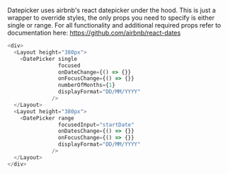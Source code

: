 Datepicker uses airbnb's react datepicker under the hood. This is just a wrapper to override styles, the only props you need to specify is either single or range. For all functionality and additional required props refer to documentation here: <https://github.com/airbnb/react-dates>

```js
<div>
  <Layout height="380px">
    <DatePicker single
                focused
                onDateChange={() => {}}
                onFocusChange={() => {}}
                numberOfMonths={1}
                displayFormat="DD/MM/YYYY"
              />
  </Layout>
  <Layout height="380px">
    <DatePicker range
                focusedInput="startDate"
                onDatesChange={() => {}}
                onFocusChange={() => {}}
                displayFormat="DD/MM/YYYY"
              />
  </Layout>
</div>
```
